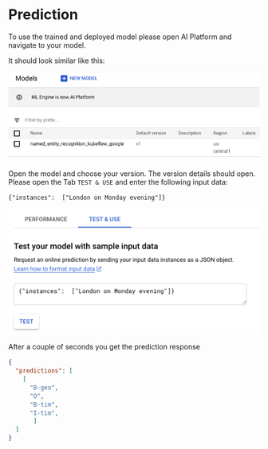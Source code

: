 # Prediction

To use the trained and deployed model please open AI Platform and navigate to your model. 

It should look similar like this: 

![ai platform models](https://github.com/SaschaHeyer/Named-Entity-Recognition/blob/master/documentation/files/models.png?raw=true)

Open the model and choose your version. The version details should open. Please open the Tab `TEST & USE` and enter the following input data:

```
{"instances":  ["London on Monday evening"]}
```
![ai platform predict](https://github.com/SaschaHeyer/Named-Entity-Recognition/blob/master/documentation/files/predict.png?raw=true)

After a couple of seconds you get the prediction response

```json
{
  "predictions": [
    [
      "B-geo",
      "O",
      "B-tim",
      "I-tim",
       ]
  ]
}
```
